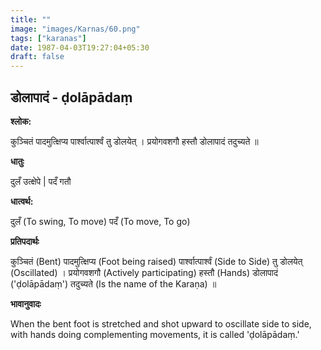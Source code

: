 ```yaml
---
title: ""
image: "images/Karnas/60.png"
tags: ["karanas"]
date: 1987-04-03T19:27:04+05:30
draft: false
---
```


## डोलापादं - ḍolāpādaṃ

**श्लोक:**

कुञ्चितं पादमुत्क्षिप्य पार्श्वात्पार्श्वं तु डोलयेत् । प्रयोगवशगौ हस्तौ डोलापादं तदुच्यते ॥

**धातुः**

दुलँ उत्क्षेपे |
पदँ गतौ

**धात्वर्थ:**

दुलँ (To swing, To move)
पदँ (To move, To go)

**प्रतिपदार्थः**

कुञ्चितं (Bent) पादमुत्क्षिप्य (Foot being raised) पार्श्वात्पार्श्वं (Side to Side) तु डोलयेत् (Oscillated) । प्रयोगवशगौ (Actively participating) हस्तौ (Hands) डोलापादं ('ḍolāpādaṃ') तदुच्यते (Is the name of the Karaṇa) ॥

**भावानुवादः**

When the bent foot is stretched and shot upward to oscillate side to side, with hands doing complementing movements, it is called 'ḍolāpādaṃ.'